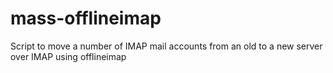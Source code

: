 # mass-offlineimap
Script to move a number of IMAP mail accounts from an old to a new server over IMAP using offlineimap

